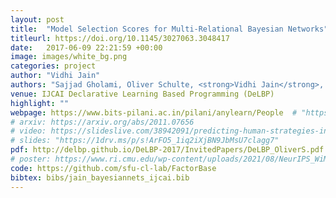 ```yaml
---
layout: post
title:  "Model Selection Scores for Multi-Relational Bayesian Networks"
titleurl: https://doi.org/10.1145/3027063.3048417
date:   2017-06-09 22:21:59 +00:00
image: images/white_bg.png
categories: project
author: "Vidhi Jain"
authors: "Sajjad Gholami, Oliver Schulte, <strong>Vidhi Jain</strong>, Qiang Zhao."
venue: IJCAI Declarative Learning Based Programming (DeLBP)
highlight: ""
webpage: https://www.bits-pilani.ac.in/pilani/anylearn/People  # "https://sites.google.com/andrew.cmu.edu/ttp/home"
# arxiv: https://arxiv.org/abs/2011.07656
# video: https://slideslive.com/38942091/predicting-human-strategies-in-simulated-search-and-rescue
# slides: "https://1drv.ms/p/s!ArFO5_1iq2iXjBN9JbMsU7clagg7"
pdf: http://delbp.github.io/DeLBP-2017/InvitedPapers/DeLBP_OliverS.pdf
# poster: https://www.ri.cmu.edu/wp-content/uploads/2021/08/NeurIPS_WiML.pdf
code: https://github.com/sfu-cl-lab/FactorBase
bibtex: bibs/jain_bayesiannets_ijcai.bib
---
```

